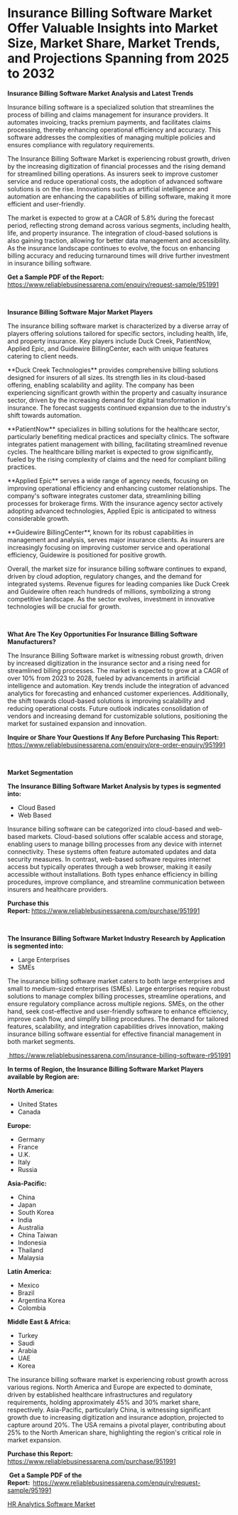 <p><h1>Insurance Billing Software Market Offer Valuable Insights into Market Size, Market Share, Market Trends, and Projections Spanning from 2025 to 2032</h1></p><p><strong>Insurance Billing Software Market Analysis and Latest Trends</strong></p>
<p><p>Insurance billing software is a specialized solution that streamlines the process of billing and claims management for insurance providers. It automates invoicing, tracks premium payments, and facilitates claims processing, thereby enhancing operational efficiency and accuracy. This software addresses the complexities of managing multiple policies and ensures compliance with regulatory requirements.</p><p>The Insurance Billing Software Market is experiencing robust growth, driven by the increasing digitization of financial processes and the rising demand for streamlined billing operations. As insurers seek to improve customer service and reduce operational costs, the adoption of advanced software solutions is on the rise. Innovations such as artificial intelligence and automation are enhancing the capabilities of billing software, making it more efficient and user-friendly.</p><p>The market is expected to grow at a CAGR of 5.8% during the forecast period, reflecting strong demand across various segments, including health, life, and property insurance. The integration of cloud-based solutions is also gaining traction, allowing for better data management and accessibility. As the insurance landscape continues to evolve, the focus on enhancing billing accuracy and reducing turnaround times will drive further investment in insurance billing software.</p></p>
<p><strong>Get a Sample PDF of the Report:&nbsp;</strong> <a href="https://www.reliablebusinessarena.com/enquiry/request-sample/951991?utm_campaign=2822&utm_medium=2&utm_source=Github&utm_content=ia&utm_term=06032025&utm_id=insurance-billing-software">https://www.reliablebusinessarena.com/enquiry/request-sample/951991</a></p>
<p>&nbsp;</p>
<p><strong>Insurance Billing Software Major Market Players</strong></p>
<p><p>The insurance billing software market is characterized by a diverse array of players offering solutions tailored for specific sectors, including health, life, and property insurance. Key players include Duck Creek, PatientNow, Applied Epic, and Guidewire BillingCenter, each with unique features catering to client needs.</p><p>**Duck Creek Technologies** provides comprehensive billing solutions designed for insurers of all sizes. Its strength lies in its cloud-based offering, enabling scalability and agility. The company has been experiencing significant growth within the property and casualty insurance sector, driven by the increasing demand for digital transformation in insurance. The forecast suggests continued expansion due to the industry's shift towards automation.</p><p>**PatientNow** specializes in billing solutions for the healthcare sector, particularly benefiting medical practices and specialty clinics. The software integrates patient management with billing, facilitating streamlined revenue cycles. The healthcare billing market is expected to grow significantly, fueled by the rising complexity of claims and the need for compliant billing practices.</p><p>**Applied Epic** serves a wide range of agency needs, focusing on improving operational efficiency and enhancing customer relationships. The company's software integrates customer data, streamlining billing processes for brokerage firms. With the insurance agency sector actively adopting advanced technologies, Applied Epic is anticipated to witness considerable growth.</p><p>**Guidewire BillingCenter**, known for its robust capabilities in management and analysis, serves major insurance clients. As insurers are increasingly focusing on improving customer service and operational efficiency, Guidewire is positioned for positive growth.</p><p>Overall, the market size for insurance billing software continues to expand, driven by cloud adoption, regulatory changes, and the demand for integrated systems. Revenue figures for leading companies like Duck Creek and Guidewire often reach hundreds of millions, symbolizing a strong competitive landscape. As the sector evolves, investment in innovative technologies will be crucial for growth.</p></p>
<p>&nbsp;</p>
<p><strong>What Are The Key Opportunities For Insurance Billing Software Manufacturers?</strong></p>
<p><p>The Insurance Billing Software market is witnessing robust growth, driven by increased digitization in the insurance sector and a rising need for streamlined billing processes. The market is expected to grow at a CAGR of over 10% from 2023 to 2028, fueled by advancements in artificial intelligence and automation. Key trends include the integration of advanced analytics for forecasting and enhanced customer experiences. Additionally, the shift towards cloud-based solutions is improving scalability and reducing operational costs. Future outlook indicates consolidation of vendors and increasing demand for customizable solutions, positioning the market for sustained expansion and innovation.</p></p>
<p><strong>Inquire or Share Your Questions If Any Before Purchasing This Report:</strong> <a href="https://www.reliablebusinessarena.com/enquiry/pre-order-enquiry/951991?utm_campaign=2822&utm_medium=2&utm_source=Github&utm_content=ia&utm_term=06032025&utm_id=insurance-billing-software">https://www.reliablebusinessarena.com/enquiry/pre-order-enquiry/951991</a></p>
<p>&nbsp;</p>
<p><strong>Market Segmentation</strong></p>
<p><strong>The Insurance Billing Software Market Analysis by types is segmented into:</strong></p>
<p><ul><li>Cloud Based</li><li>Web Based</li></ul></p>
<p><p>Insurance billing software can be categorized into cloud-based and web-based markets. Cloud-based solutions offer scalable access and storage, enabling users to manage billing processes from any device with internet connectivity. These systems often feature automated updates and data security measures. In contrast, web-based software requires internet access but typically operates through a web browser, making it easily accessible without installations. Both types enhance efficiency in billing procedures, improve compliance, and streamline communication between insurers and healthcare providers.</p></p>
<p><strong>Purchase this Report:&nbsp;</strong><a href="https://www.reliablebusinessarena.com/purchase/951991?utm_campaign=2822&utm_medium=2&utm_source=Github&utm_content=ia&utm_term=06032025&utm_id=insurance-billing-software">https://www.reliablebusinessarena.com/purchase/951991</a></p>
<p>&nbsp;</p>
<p><strong>The Insurance Billing Software Market Industry Research by Application is segmented into:</strong></p>
<p><ul><li>Large Enterprises</li><li>SMEs</li></ul></p>
<p><p>The insurance billing software market caters to both large enterprises and small to medium-sized enterprises (SMEs). Large enterprises require robust solutions to manage complex billing processes, streamline operations, and ensure regulatory compliance across multiple regions. SMEs, on the other hand, seek cost-effective and user-friendly software to enhance efficiency, improve cash flow, and simplify billing procedures. The demand for tailored features, scalability, and integration capabilities drives innovation, making insurance billing software essential for effective financial management in both market segments.</p></p>
<p><a href="https://www.reliablebusinessarena.com/insurance-billing-software-r951991?utm_campaign=2822&utm_medium=2&utm_source=Github&utm_content=ia&utm_term=06032025&utm_id=insurance-billing-software">&nbsp;https://www.reliablebusinessarena.com/insurance-billing-software-r951991</a></p>
<p><strong>In terms of Region, the Insurance Billing Software Market Players available by Region are:</strong></p>
<p>
    <p> <strong> North America: </strong>
        <ul>
            <li>United States</li>
            <li>Canada</li>
        </ul>
        </p> 
    <p> <strong> Europe: </strong>
        <ul>
            <li>Germany</li>
            <li>France</li>
            <li>U.K.</li>
            <li>Italy</li>
            <li>Russia</li>
        </ul>
        </p> 
    <p> <strong> Asia-Pacific: </strong>
        <ul>
            <li>China</li>
            <li>Japan</li>
            <li>South Korea</li>
            <li>India</li>
            <li>Australia</li>
            <li>China Taiwan</li>
            <li>Indonesia</li>
            <li>Thailand</li>
            <li>Malaysia</li>
        </ul>
        </p> 
    <p> <strong> Latin America: </strong>
        <ul>
            <li>Mexico</li>
            <li>Brazil</li>
            <li>Argentina Korea</li>
            <li>Colombia</li>
        </ul>
        </p> 
    <p> <strong> Middle East & Africa: </strong>
        <ul>
            <li>Turkey</li>
            <li>Saudi</li>
            <li>Arabia</li>
            <li>UAE</li>
            <li>Korea</li>
        </ul>
    </p>
    </p>
<p><p>The insurance billing software market is experiencing robust growth across various regions. North America and Europe are expected to dominate, driven by established healthcare infrastructures and regulatory requirements, holding approximately 45% and 30% market share, respectively. Asia-Pacific, particularly China, is witnessing significant growth due to increasing digitization and insurance adoption, projected to capture around 20%. The USA remains a pivotal player, contributing about 25% to the North American share, highlighting the region's critical role in market expansion.</p></p>
<p><strong>Purchase this Report: </strong><a href="https://www.reliablebusinessarena.com/purchase/951991?utm_campaign=2822&utm_medium=2&utm_source=Github&utm_content=ia&utm_term=06032025&utm_id=insurance-billing-software">https://www.reliablebusinessarena.com/purchase/951991</a></p>
<p>&nbsp;<strong>Get a Sample PDF of the Report:&nbsp;&nbsp;</strong><a href="https://www.reliablebusinessarena.com/enquiry/request-sample/951991?utm_campaign=2822&utm_medium=2&utm_source=Github&utm_content=ia&utm_term=06032025&utm_id=insurance-billing-software">https://www.reliablebusinessarena.com/enquiry/request-sample/951991</a></p>
<p><strong></strong></p>
<p><p><a href="https://github.com/lehumiston1971679/Market-Research-Report-List-1/blob/main/hr-analytics-software-market.md?utm_campaign=2822&utm_medium=2&utm_source=Github&utm_content=ia&utm_term=06032025&utm_id=insurance-billing-software">HR Analytics Software Market</a></p></p>